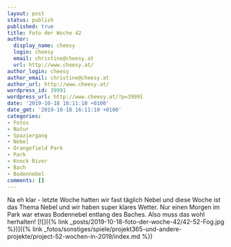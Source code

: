 ```yaml
---
layout: post
status: publish
published: true
title: Foto der Woche 42
author:
  display_name: cheesy
  login: cheesy
  email: christine@cheesy.at
  url: http://www.cheesy.at/
author_login: cheesy
author_email: christine@cheesy.at
author_url: http://www.cheesy.at/
wordpress_id: 39991
wordpress_url: http://www.cheesy.at/?p=39991
date: '2019-10-18 18:11:10 +0100'
date_gmt: '2019-10-18 16:11:10 +0100'
categories:
- Fotos
- Natur
- Spaziergang
- Nebel
- Orangefield Park
- Park
- Knock River
- Bach
- Bodennebel
comments: []
---
```

Na eh klar - letzte Woche hatten wir fast täglich Nebel und diese Woche ist das Thema Nebel und wir haben super klares Wetter. Nur einen Morgen im Park war etwas Bodennebel entlang des Baches. Also muss das wohl herhalten!
[![]({% link _posts/2019-10-18-foto-der-woche-42/42-52-Fog.jpg %})]({% link _fotos/sonstiges/spiele/projekt365-und-andere-projekte/project-52-wochen-in-2019/index.md %})
